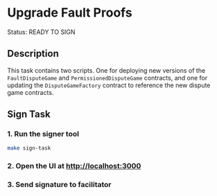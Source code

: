 # Upgrade Fault Proofs

Status: READY TO SIGN

## Description

This task contains two scripts. One for deploying new versions of the `FaultDisputeGame` and `PermissionedDisputeGame` contracts, and one for updating the `DisputeGameFactory` contract to reference the new dispute game contracts.

## Sign Task

### 1. Run the signer tool

```bash
make sign-task
```

### 2. Open the UI at [http://localhost:3000](http://localhost:3000)

### 3. Send signature to facilitator
